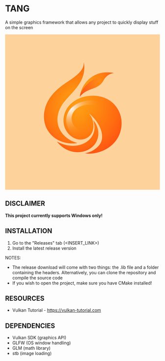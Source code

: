 # TANG
A simple graphics framework that allows any project to quickly display stuff on the screen

![Tang Logo](logo.png)

## DISCLAIMER

**This project currently supports Windows only!**

## INSTALLATION

1. Go to the "Releases" tab (<INSERT_LINK>)
2. Install the latest release version

NOTES:
- The release download will come with two things: the .lib file and a folder containing the headers. Alternatively, you can clone the repository and compile the source code
- If you wish to open the project, make sure you have CMake installed!

## RESOURCES

- Vulkan Tutorial - https://vulkan-tutorial.com

## DEPENDENCIES

- Vulkan SDK (graphics API)
- GLFW (OS window handling)
- GLM (math library)
- stb (image loading)